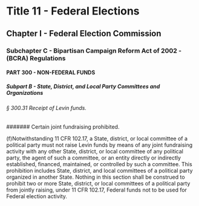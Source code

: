 
# Title 11 - Federal Elections
## Chapter I - Federal Election Commission
### Subchapter C - Bipartisan Campaign Reform Act of 2002 - (BCRA) Regulations
#### PART 300 - NON-FEDERAL FUNDS
##### Subpart B - State, District, and Local Party Committees and Organizations
###### § 300.31 Receipt of Levin funds.
####### Certain joint fundraising prohibited.

(f)Notwithstanding 11 CFR 102.17, a State, district, or local committee of a political party must not raise Levin funds by means of any joint fundraising activity with any other State, district, or local committee of any political party, the agent of such a committee, or an entity directly or indirectly established, financed, maintained, or controlled by such a committee. This prohibition includes State, district, and local committees of a political party organized in another State. Nothing in this section shall be construed to prohibit two or more State, district, or local committees of a political party from jointly raising, under 11 CFR 102.17, Federal funds not to be used for Federal election activity.
